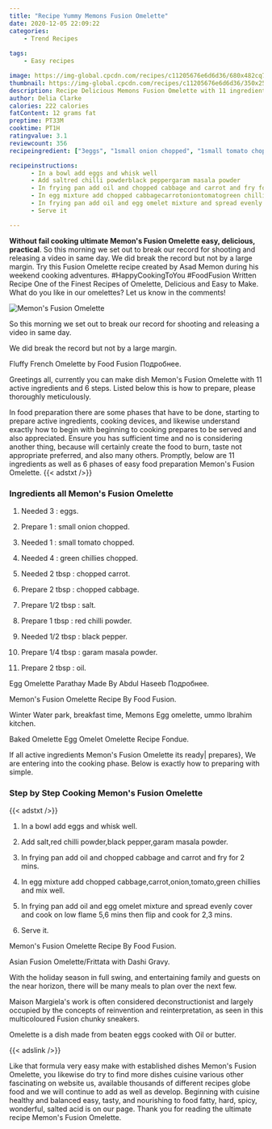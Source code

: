 ```yaml
---
title: "Recipe Yummy Memons Fusion Omelette"
date: 2020-12-05 22:09:22
categories:
    - Trend Recipes
    
tags:
    - Easy recipes

image: https://img-global.cpcdn.com/recipes/c11205676e6d6d36/680x482cq70/memons-fusion-omelette-recipe-main-photo.jpg
thumbnail: https://img-global.cpcdn.com/recipes/c11205676e6d6d36/350x250cq70/memons-fusion-omelette-recipe-main-photo.jpg
description: Recipe Delicious Memons Fusion Omelette with 11 ingredients and 6 stages of easy cooking.
author: Delia Clarke
calories: 222 calories
fatContent: 12 grams fat
preptime: PT33M
cooktime: PT1H
ratingvalue: 3.1
reviewcount: 356
recipeingredient: ["3eggs", "1small onion chopped", "1small tomato chopped", "4green chillies chopped", "2 tbspchopped carrot", "2 tbspchopped cabbage", "1/2 tbspsalt", "1 tbspred chilli powder", "1/2 tbspblack pepper", "1/4 tbspgaram masala powder", "2 tbspoil"]

recipeinstructions: 
      - In a bowl add eggs and whisk well 
      - Add saltred chilli powderblack peppergaram masala powder 
      - In frying pan add oil and chopped cabbage and carrot and fry for 2 mins 
      - In egg mixture add chopped cabbagecarrotoniontomatogreen chillies and mix well 
      - In frying pan add oil and egg omelet mixture and spread evenly cover and cook on low flame 56 mins then flip and cook for 23 mins 
      - Serve it

---
```




**Without fail cooking ultimate Memon&#39;s Fusion Omelette easy, delicious, practical**. So this morning we set out to break our record for shooting and releasing a video in same day. We did break the record but not by a large margin. Try this Fusion Omelette recipe created by Asad Memon during his weekend cooking adventures. #HappyCookingToYou #FoodFusion Written Recipe One of the Finest Recipes of Omelette, Delicious and Easy to Make. What do you like in our omelettes? Let us know in the comments!


![Memon&#39;s Fusion Omelette](https://img-global.cpcdn.com/recipes/c11205676e6d6d36/680x482cq70/memons-fusion-omelette-recipe-main-photo.jpg "Memon&#39;s Fusion Omelette")



So this morning we set out to break our record for shooting and releasing a video in same day.

We did break the record but not by a large margin.

Fluffy French Omelette by Food Fusion Подробнее.


Greetings all, currently you can make dish Memon&#39;s Fusion Omelette with 11 active ingredients and 6 steps. Listed below this is how to prepare, please thoroughly meticulously.

In food preparation there are some phases that have to be done, starting to prepare active ingredients, cooking devices, and likewise understand exactly how to begin with beginning to cooking prepares to be served and also appreciated. Ensure you has sufficient time and no is considering another thing, because will certainly create the food to burn, taste not appropriate preferred, and also many others. Promptly, below are 11 ingredients as well as 6 phases of easy food preparation Memon&#39;s Fusion Omelette.
{{< adstxt />}}

### Ingredients all Memon&#39;s Fusion Omelette


1. Needed 3 : eggs.

1. Prepare 1 : small onion chopped.

1. Needed 1 : small tomato chopped.

1. Needed 4 : green chillies chopped.

1. Needed 2 tbsp : chopped carrot.

1. Prepare 2 tbsp : chopped cabbage.

1. Prepare 1/2 tbsp : salt.

1. Prepare 1 tbsp : red chilli powder.

1. Needed 1/2 tbsp : black pepper.

1. Prepare 1/4 tbsp : garam masala powder.

1. Prepare 2 tbsp : oil.


Egg Omelette Parathay Made By Abdul Haseeb Подробнее.

Memon&#39;s Fusion Omelette Recipe By Food Fusion.

Winter Water park, breakfast time, Memons Egg omelette, ummo Ibrahim kitchen.

Baked Omelette Egg Omelet Omelette Recipe Fondue.


If all active ingredients Memon&#39;s Fusion Omelette its ready| prepares}, We are entering into the cooking phase. Below is exactly how to preparing with simple.

### Step by Step Cooking Memon&#39;s Fusion Omelette

{{< adstxt />}}


1. In a bowl add eggs and whisk well.



1. Add salt,red chilli powder,black pepper,garam masala powder.



1. In frying pan add oil and chopped cabbage and carrot and fry for 2 mins.



1. In egg mixture add chopped cabbage,carrot,onion,tomato,green chillies and mix well.



1. In frying pan add oil and egg omelet mixture and spread evenly cover and cook on low flame 5,6 mins then flip and cook for 2,3 mins.



1. Serve it.




Memon&#39;s Fusion Omelette Recipe By Food Fusion.

Asian Fusion Omelette/Frittata with Dashi Gravy.

With the holiday season in full swing, and entertaining family and guests on the near horizon, there will be many meals to plan over the next few.

Maison Margiela&#39;s work is often considered deconstructionist and largely occupied by the concepts of reinvention and reinterpretation, as seen in this multicoloured Fusion chunky sneakers.

Omelette is a dish made from beaten eggs cooked with Oil or butter.


{{< adslink />}}

Like that formula very easy make with established dishes Memon&#39;s Fusion Omelette, you likewise do try to find more dishes cuisine various other fascinating on website us, available thousands of different recipes globe food and we will continue to add as well as develop. Beginning with cuisine healthy and balanced easy, tasty, and nourishing to food fatty, hard, spicy, wonderful, salted acid is on our page. Thank you for reading the ultimate recipe Memon&#39;s Fusion Omelette.

